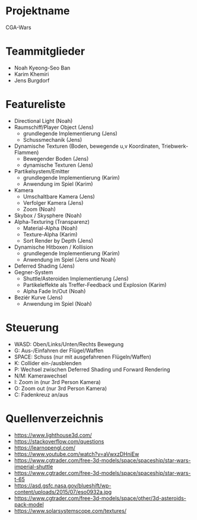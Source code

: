 # Projektname
CGA-Wars

# Teammitglieder

- Noah Kyeong-Seo Ban
- Karim Khemiri
- Jens Burgdorf

# Featureliste

- Directional Light (Noah)
- Raumschiff/Player Object (Jens)
  - grundlegende Implementierung (Jens)
  - Schussmechanik (Jens)
- Dynamische Texturen (Boden, bewegende u,v Koordinaten, Triebwerk-Flammen)
  - Bewegender Boden (Jens)
  - dynamische Texturen (Jens)
- Partikelsystem/Emitter
  - grundlegende Implementierung (Karim)
  - Anwendung im Spiel (Karim)
- Kamera
  - Umschaltbare Kamera (Jens)
  - Verfolger Kamera (Jens) 
  - Zoom (Noah)
- Skybox / Skysphere (Noah)
- Alpha-Texturing (Transparenz)
  - Material-Alpha (Noah)
  - Texture-Alpha (Karim)
  - Sort Render by Depth (Jens)
- Dynamische Hitboxen / Kollision
  - grundlegende Implementierung (Karim)
  - Anwendung im Spiel (Jens und Noah)
- Deferred Shading (Jens)
- Gegner-System
  - Shuttle/Asteroiden Implementierung (Jens)
  - Partikeleffekte als Treffer-Feedback und Explosion (Karim)
  - Alpha Fade In/Out (Noah)
- Beziér Kurve (Jens)
  - Anwendung im Spiel (Noah)

# Steuerung

- WASD: Oben/Links/Unten/Rechts Bewegung
- G: Aus-/Einfahren der Flügel/Waffen
- SPACE: Schuss (nur mit ausgefahrenen Flügeln/Waffen)
- K: Collider ein-/ausblenden
- P: Wechsel zwischen Deferred Shading und Forward Rendering
- N/M: Kamerawechsel
- I: Zoom in (nur 3rd Person Kamera)
- O: Zoom out (nur 3rd Person Kamera)
- C: Fadenkreuz an/aus



# Quellenverzeichnis
- https://www.lighthouse3d.com/
- https://stackoverflow.com/questions
- https://learnopengl.com/
- https://www.youtube.com/watch?v=aVwxzDHniEw
- https://www.cgtrader.com/free-3d-models/space/spaceship/star-wars-imperial-shuttle
- https://www.cgtrader.com/free-3d-models/space/spaceship/star-wars-t-65
- https://asd.gsfc.nasa.gov/blueshift/wp-content/uploads/2015/07/eso0932a.jpg
- https://www.cgtrader.com/free-3d-models/space/other/3d-asteroids-pack-model
- https://www.solarsystemscope.com/textures/
